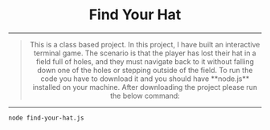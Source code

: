# <div align='center'>Find Your Hat</div>

---
> <div align='center'>This is a class based project. In this project, I have built an interactive terminal game. The scenario is that the player has lost their hat in a field full of holes, and they must navigate back to it without falling down one of the holes or stepping outside of the field. To run the code you have to download it and you should have **node.js** installed on your machine. After downloading the project please run the below command:</div>
---

```
node find-your-hat.js
```